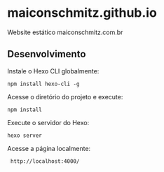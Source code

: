 # maiconschmitz.github.io
Website estático maiconschmitz.com.br

## Desenvolvimento

Instale o Hexo CLI globalmente:

    npm install hexo-cli -g

Acesse o diretório do projeto e execute:

    npm install

Execute o servidor do Hexo:

    hexo server

Acesse a página localmente:

     http://localhost:4000/

